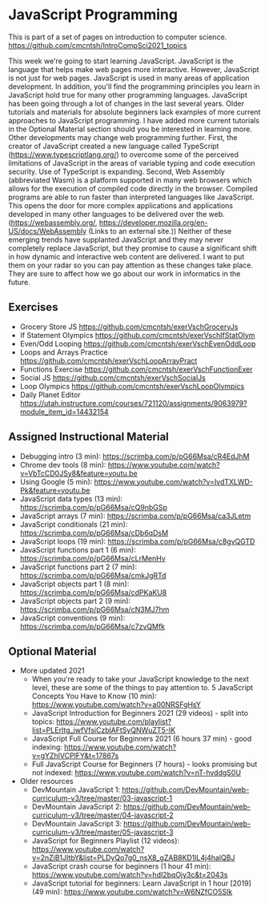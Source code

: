 # JavaScript Programming

This is part of a set of pages on introduction to computer science. https://github.com/cmcntsh/IntroCompSci2021_topics

This week we're going to start learning JavaScript. JavaScript is the language that helps make web pages more interactive. However, JavaScript is not just for web pages. JavaScript is used in many areas of application development. In addition, you'll find the programming principles you learn in JavaScript hold true for many other programming languages. JavaScript has been going through a lot of changes in the last several years. Older tutorials and materials for absolute beginners lack examples of more current approaches to JavaScript programming. I have added more current tutorials in the Optional Material section should you be interested in learning more. Other developments may change web programming further. First, the creator of JavaScript created a new language called TypeScript (https://www.typescriptlang.org/) to overcome some of the perceived limitations of JavaScript in the areas of variable typing and code execution security. Use of TypeScript is expanding. Second, Web Assembly (abbreviated Wasm) is a platform supported in many web browsers which allows for the execution of compiled code directly in the browser. Compiled programs are able to run faster than interpreted languages like JavaScript. This opens the door for more complex applications and applications developed in many other languages to be delivered over the web. (https://webassembly.org/, https://developer.mozilla.org/en-US/docs/WebAssembly (Links to an external site.)) Neither of these emerging trends have supplanted JavaScript and they may never completely replace JavaScript, but they promise to cause a significant shift in how dynamic and interactive web content are delivered. I want to put them on your radar so you can pay attention as these changes take place. They are sure to affect how we go about our work in informatics in the future.

## Exercises

* Grocery Store JS https://github.com/cmcntsh/exerVschGroceryJs
* If Statement Olympics https://github.com/cmcntsh/exerVschIfStatOlym
* Even/Odd Looping https://github.com/cmcntsh/exerVschEvenOddLoop
* Loops and Arrays Practice https://github.com/cmcntsh/exerVschLoopArrayPract
* Functions Exercise https://github.com/cmcntsh/exerVschFunctionExer
* Social JS https://github.com/cmcntsh/exerVschSocialJs
* Loop Olympics https://github.com/cmcntsh/exerVschLoopOlympics
* Daily Planet Editor https://utah.instructure.com/courses/721120/assignments/9063979?module_item_id=14432154

## Assigned Instructional Material

* Debugging intro (3 min): https://scrimba.com/p/pG66Msa/cR4EdJhM
* Chrome dev tools (8 min): https://www.youtube.com/watch?v=VbTcCD0JSy8&feature=youtu.be
* Using Google (5 min): https://www.youtube.com/watch?v=IvdTXLWD-Pk&feature=youtu.be
* JavaScript data types (13 min): https://scrimba.com/p/pG66Msa/cQ9nbGSp
* JavaScript arrays (7 min): https://scrimba.com/p/pG66Msa/ca3JLetm
* JavaScript conditionals (21 min): https://scrimba.com/p/pG66Msa/cDb6qDsM
* JavaScript loops (19 min): https://scrimba.com/p/pG66Msa/c8gvQGTD
* JavaScript functions part 1 (6 min): https://scrimba.com/p/pG66Msa/cLrMenHv
* JavaScript functions part 2 (7 min): https://scrimba.com/p/pG66Msa/cmkJgRTd
* JavaScript objects part 1 (8 min): https://scrimba.com/p/pG66Msa/cdPKaKU8
* JavaScript objects part 2 (9 min): https://scrimba.com/p/pG66Msa/cN3MJ7hm
* JavaScript conventions (9 min): https://scrimba.com/p/pG66Msa/c7zvQMfk

## Optional Material

* More updated 2021
  * When you're ready to take your JavaScript knowledge to the next level, these are some of the things to pay attention to. 5 JavaScript Concepts You Have to Know (10 min): https://www.youtube.com/watch?v=a00NRSFgHsY
  * JavaScript Introduction for Beginners 2021 (29 videos) - split into topics: https://www.youtube.com/playlist?list=PLErltg_iwfVfsiCzblAFtSyQNWuZT5-IK
  * JavaScript Full Course for Beginners 2021 (6 hours 37 min) - good indexing: https://www.youtube.com/watch?v=gYZhIVCPlFY&t=17867s
  * Full JavaScript Course for Beginners (7 hours) - looks promising but not indexed: https://www.youtube.com/watch?v=nT-hvddgS0U
* Older resources
  * DevMountain JavaScript 1: https://github.com/DevMountain/web-curriculum-v3/tree/master/03-javascript-1
  * DevMountain JavaScript 2: https://github.com/DevMountain/web-curriculum-v3/tree/master/04-javascript-2
  * DevMountain JavaScript 3: https://github.com/DevMountain/web-curriculum-v3/tree/master/05-javascript-3
  * JavaScript for Beginners Playlist (12 videos): https://www.youtube.com/watch?v=2nZiB1JItbY&list=PLDyQo7g0_nsX8_gZAB8KD1lL4j4halQBJ
  * JavaScript crash course for beginners (1 hour 41 min): https://www.youtube.com/watch?v=hdI2bqOjy3c&t=2043s
  * JavaScript tutorial for beginners: Learn JavaScript in 1 hour [2019] (49 min): https://www.youtube.com/watch?v=W6NZfCO5SIk
